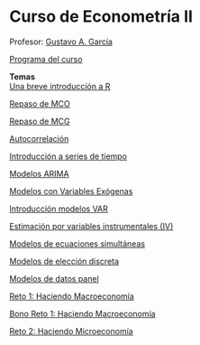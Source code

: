 # Curso de Econometría II

Profesor: [Gustavo A. García](https://gusgarciacruz.github.io/cv)

[Programa del curso](https://gusgarciacruz.github.io/EconometriaII/EC0251ECONOMETRA2-2025II.pdf)<br>

**Temas**<br>
[Una breve introducción a R](https://gusgarciacruz.github.io/EbookR_introduccion/)<br>

[Repaso de MCO](https://gusgarciacruz.github.io/EconometriaII/MCO/MCO.html)<br>

[Repaso de MCG](https://gusgarciacruz.github.io/EconometriaII/MCG/MCG.html)<br>

[Autocorrelación](https://gusgarciacruz.github.io/EconometriaII/Autocorrelacion/Autocorrelacion.html)<br>

[Introducción a series de tiempo](https://gusgarciacruz.github.io/EconometriaII/IntroSeriesTiempo/IntroSeriesTiempo.html)<br>

[Modelos ARIMA](https://gusgarciacruz.github.io/EconometriaII/ARIMA/ARIMA.html)<br>

[Modelos con Variables Exógenas](https://gusgarciacruz.github.io/EconometriaII/VarExogenas/VarExogenas.html)<br>

[Introducción modelos VAR](https://gusgarciacruz.github.io/EconometriaII/IntroVar/IntroVar.html)<br>

[Estimación por variables instrumentales (IV)](https://gusgarciacruz.github.io/EconometriaII/IV/IV.html)<br>

[Modelos de ecuaciones simultáneas](https://gusgarciacruz.github.io/EconometriaII/EcuSimultaneas/EcuSimultaneas.html)<br>

[Modelos de elección discreta](https://gusgarciacruz.github.io/EconometriaII/ModelosEleccion/ModelosEleccion.html)<br>

[Modelos de datos panel](https://gusgarciacruz.github.io/EconometriaII/ModelosPanel/ModelosPanel.html)<br>

[Reto 1: Haciendo Macroeconomía](https://gusgarciacruz.github.io/EconometriaII/Reto1.pdf)<br>

[Bono Reto 1: Haciendo Macroeconomía](https://gusgarciacruz.github.io/EconometriaII/BonoReto1.pdf)<br>

[Reto 2: Haciendo Microeconomía](https://gusgarciacruz.github.io/EconometriaII/Reto2.pdf)<br>